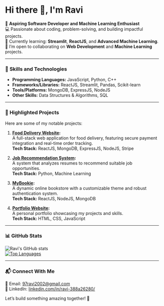 # Hi there 👋, I'm Ravi

🚀 **Aspiring Software Developer and Machine Learning Enthusiast**  
💻 Passionate about coding, problem-solving, and building impactful projects.  
🌱 Currently learning: **Streamlit**, **ReactJS**, and **Advanced Machine Learning**.  
👯 I’m open to collaborating on **Web Development** and **Machine Learning** projects.  

---

### 🔧 **Skills and Technologies**
- **Programming Languages:** JavaScript, Python, C++  
- **Frameworks/Libraries:** ReactJS, Streamlit, Pandas, Scikit-learn  
- **Tools/Platforms:** MongoDB, ExpressJS, NodeJS  
- **Other Skills:** Data Structures & Algorithms, SQL  

---

### 🌟 **Highlighted Projects**
Here are some of my notable projects:

1. **[Food Delivery Website](https://food-web-frontend-qxpl.onrender.com/):**  
   A full-stack web application for food delivery, featuring secure payment integration and real-time order tracking.  
   **Tech Stack:** ReactJS, MongoDB, ExpressJS, NodeJS, Stripe  

2. **[Job Recommendation System](https://sde-jobrecommender.streamlit.app/):**  
   A system that analyzes resumes to recommend suitable job opportunities.  
   **Tech Stack:** Python, Machine Learning  

3. **[MyBookie](https://github.com/Rav-git/MyBookie):**  
   A dynamic online bookstore with a customizable theme and robust authentication system.  
   **Tech Stack:** ReactJS, NodeJS, MongoDB  

4. **[Portfolio Website](https://portfolio-ravi-sd39.onrender.com/):**  
   A personal portfolio showcasing my projects and skills.  
   **Tech Stack:** HTML, CSS, JavaScript  

---

### 📊 **GitHub Stats**
![Ravi's GitHub stats](https://github-readme-stats.vercel.app/api?username=Rav-git&show_icons=true&theme=radical)  
[![Top Languages](https://github-readme-stats.vercel.app/api/top-langs/?username=Rav-git&layout=compact)](https://github.com/Rav-git)

---

### 📬 **Connect With Me**
📧 Email: 97ravi2002@gmail.com  
💼 LinkedIn: [linkedin.com/in/ravi-388a26280/](https://www.linkedin.com/in/ravi-388a26280/)

Let’s build something amazing together! 🚀

